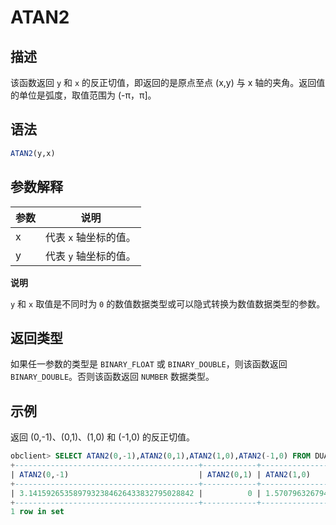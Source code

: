ATAN2 
==========================



描述 
-----------------------

该函数返回 `y` 和 `x` 的反正切值，即返回的是原点至点 (x,y) 与 x 轴的夹角。返回值的单位是弧度，取值范围为 (-π，π\]。

语法 
-----------------------

```sql
ATAN2(y,x)
```



参数解释 
-------------------------



| 参数 |      说明       |
|----|---------------|
| x  | 代表 `x` 轴坐标的值。 |
| y  | 代表 `y` 轴坐标的值。 |


**说明**



`y` 和 `x` 取值是不同时为 `0` 的数值数据类型或可以隐式转换为数值数据类型的参数。

返回类型 
-------------------------

如果任一参数的类型是 `BINARY_FLOAT` 或 `BINARY_DOUBLE`，则该函数返回 `BINARY_DOUBLE`。否则该函数返回 `NUMBER` 数据类型。

示例 
-----------------------

返回 (0,-1)、(0,1)、(1,0) 和 (-1,0) 的反正切值。

```sql
obclient> SELECT ATAN2(0,-1),ATAN2(0,1),ATAN2(1,0),ATAN2(-1,0) FROM DUAL;
+-----------------------------------------+------------+-----------------------------------------+------------------------------------------+
| ATAN2(0,-1)                             | ATAN2(0,1) | ATAN2(1,0)                              | ATAN2(-1,0)                              |
+-----------------------------------------+------------+-----------------------------------------+------------------------------------------+
| 3.1415926535897932384626433832795028842 |          0 | 1.5707963267948966192313216916397514421 | -1.5707963267948966192313216916397514421 |
+-----------------------------------------+------------+-----------------------------------------+------------------------------------------+
1 row in set
```


